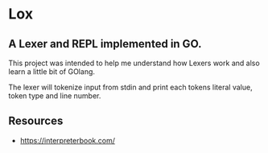 # Lox

## A Lexer and REPL implemented in GO. 

This project was intended to help me understand how Lexers work and also learn a little bit of GOlang.

The lexer will tokenize input from stdin and print each tokens literal value, token type and line number.

## Resources
- https://interpreterbook.com/

